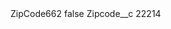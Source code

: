 <?xml version="1.0" encoding="UTF-8"?>
<CustomMetadata xmlns="http://soap.sforce.com/2006/04/metadata" xmlns:xsi="http://www.w3.org/2001/XMLSchema-instance" xmlns:xsd="http://www.w3.org/2001/XMLSchema">
    <label>ZipCode662</label>
    <protected>false</protected>
    <values>
        <field>Zipcode__c</field>
        <value xsi:type="xsd:string">22214</value>
    </values>
</CustomMetadata>

